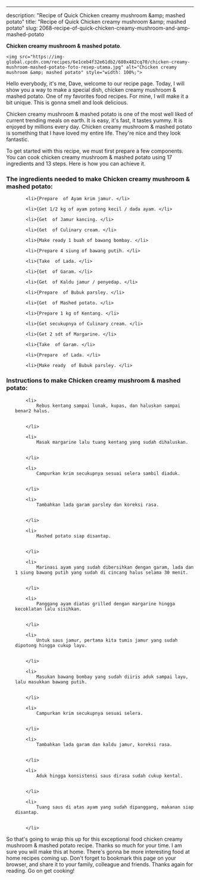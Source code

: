 ---
description: "Recipe of Quick Chicken creamy mushroom &amp;amp; mashed potato"
title: "Recipe of Quick Chicken creamy mushroom &amp;amp; mashed potato"
slug: 2068-recipe-of-quick-chicken-creamy-mushroom-and-amp-mashed-potato

<p>
	<strong>Chicken creamy mushroom &amp; mashed potato</strong>. 
	
</p>
<p>
	
	<img src="https://img-global.cpcdn.com/recipes/6e1ceb4f32e61db2/680x482cq70/chicken-creamy-mushroom-mashed-potato-foto-resep-utama.jpg" alt="Chicken creamy mushroom &amp; mashed potato" style="width: 100%;">
	
	
</p>
<p>
	Hello everybody, it's me, Dave, welcome to our recipe page. Today, I will show you a way to make a special dish, chicken creamy mushroom &amp; mashed potato. One of my favorites food recipes. For mine, I will make it a bit unique. This is gonna smell and look delicious.
</p>
	
<p>
	Chicken creamy mushroom &amp; mashed potato is one of the most well liked of current trending meals on earth. It is easy, it's fast, it tastes yummy. It is enjoyed by millions every day. Chicken creamy mushroom &amp; mashed potato is something that I have loved my entire life. They're nice and they look fantastic.
</p>
<p>
	
</p>

<p>
To get started with this recipe, we must first prepare a few components. You can cook chicken creamy mushroom &amp; mashed potato using 17 ingredients and 13 steps. Here is how you can achieve it.
</p>

<h3>The ingredients needed to make Chicken creamy mushroom &amp; mashed potato:</h3>

<ol>
	
		<li>{Prepare  of Ayam krim jamur. </li>
	
		<li>{Get 1/2 kg of ayam potong kecil / dada ayam. </li>
	
		<li>{Get  of Jamur kancing. </li>
	
		<li>{Get  of Culinary cream. </li>
	
		<li>{Make ready 1 buah of bawang bombay. </li>
	
		<li>{Prepare 4 siung of bawang putih. </li>
	
		<li>{Take  of Lada. </li>
	
		<li>{Get  of Garam. </li>
	
		<li>{Get  of Kaldu jamur / penyedap. </li>
	
		<li>{Prepare  of Bubuk parsley. </li>
	
		<li>{Get  of Mashed potato. </li>
	
		<li>{Prepare 1 kg of Kentang. </li>
	
		<li>{Get secukupnya of Culinary cream. </li>
	
		<li>{Get 2 sdt of Margarine. </li>
	
		<li>{Take  of Garam. </li>
	
		<li>{Prepare  of Lada. </li>
	
		<li>{Make ready  of Bubuk parsley. </li>
	
</ol>
<p>
	
</p>

<h3>Instructions to make Chicken creamy mushroom &amp; mashed potato:</h3>

<ol>
	
		<li>
			Rebus kentang sampai lunak, kupas, dan haluskan sampai benar2 halus.
			
			
		</li>
	
		<li>
			Masak margarine lalu tuang kentang yang sudah dihaluskan.
			
			
		</li>
	
		<li>
			Campurkan krim secukupnya sesuai selera sambil diaduk.
			
			
		</li>
	
		<li>
			Tambahkan lada garam parsley dan koreksi rasa.
			
			
		</li>
	
		<li>
			Mashed potato siap disantap.
			
			
		</li>
	
		<li>
			Marinasi ayam yang sudah dibersihkan dengan garam, lada dan 1 siung bawang putih yang sudah di cincang halus selama 30 menit.
			
			
		</li>
	
		<li>
			Panggang ayam diatas grilled dengan margarine hingga kecoklatan lalu sisihkan.
			
			
		</li>
	
		<li>
			Untuk saus jamur, pertama kita tumis jamur yang sudah dipotong hingga cukup layu.
			
			
		</li>
	
		<li>
			Masukan bawang bombay yang sudah diiris aduk sampai layu, lalu masukkan bawang putih.
			
			
		</li>
	
		<li>
			Campurkan krim secukupnya sesuai selera.
			
			
		</li>
	
		<li>
			Tambahkan lada garam dan kaldu jamur, koreksi rasa.
			
			
		</li>
	
		<li>
			Aduk hingga konsistensi saus dirasa sudah cukup kental.
			
			
		</li>
	
		<li>
			Tuang saus di atas ayam yang sudah dipanggang, makanan siap disantap.
			
			
		</li>
	
</ol>

<p>
	
</p>

<p>
	So that's going to wrap this up for this exceptional food chicken creamy mushroom &amp; mashed potato recipe. Thanks so much for your time. I am sure you will make this at home. There's gonna be more interesting food at home recipes coming up. Don't forget to bookmark this page on your browser, and share it to your family, colleague and friends. Thanks again for reading. Go on get cooking!
</p>
